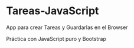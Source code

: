 # Tareas-JavaScript
App para crear Tareas y Guardarlas en el Browser

Práctica con JavaScript puro y Bootstrap
